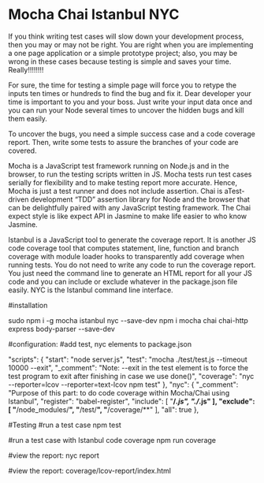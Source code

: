 # Mocha Chai Istanbul NYC

If you think writing test cases will slow down your development process, then you may or may not be right. You are right when you are implementing a one page application or a simple prototype project; also, you may be wrong in these cases because testing is simple and saves your time. Really!!!!!!!!

For sure, the time for testing a simple page will force you to retype the inputs ten times or hundreds to find the bug and fix it. Dear developer your time is important to you and your boss. Just write your input data once and you can run your Node several times to uncover the hidden bugs and kill them easily.

To uncover the bugs, you need a simple success case and a code coverage report. Then, write some tests to assure the branches of your code are covered.

Mocha is a JavaScript test framework running on Node.js and in the browser, to run the testing scripts written in JS. Mocha tests run test cases serially for flexibility and to make testing report more accurate. Hence, Mocha is just a test runner and does not include assertion. Chai is aTest-driven development “TDD” assertion library for Node and the browser that can be delightfully paired with any JavaScript testing framework. The Chai expect style is like expect API in Jasmine to make life easier to who know Jasmine.

Istanbul is a JavaScript tool to generate the coverage report. It is another JS code coverage tool that computes statement, line, function and branch coverage with module loader hooks to transparently add coverage when running tests. You do not need to write any code to run the coverage report. You just need the command line to generate an HTML report for all your JS code and you can include or exclude whatever in the package.json file easily. NYC is the Istanbul command line interface.

#installation
	
sudo npm i -g mocha istanbul nyc --save-dev
npm i mocha chai chai-http express body-parser --save-dev


#configuration:
#add test, nyc elements to package.json

 "scripts": {
    "start": "node server.js",
    "test": "mocha ./test/test.js --timeout 10000 --exit",
    "_comment": "Note: --exit in the test element is to force the test program to exit after finishing in case we use done()",
    "coverage": "nyc --reporter=lcov --reporter=text-lcov npm test"
},
  "nyc": {
    "_comment": "Purpose of this part: to do code coverage within Mocha/Chai using Istanbul",
    "register": "babel-register",
    "include": [
      "**/*.js",
      "./*.js"
    ],
    "exclude": [
      "**/node_modules/**",
      "**/test/**",
      "**/coverage/**"
    ],
    "all": true
  },
  
  
  
#Testing
#run a test case
npm test
  
  
#run a test case with Istanbul code coverage
npm run coverage

#view the report:
nyc report

#view the report:
coverage/lcov-report/index.html
  

